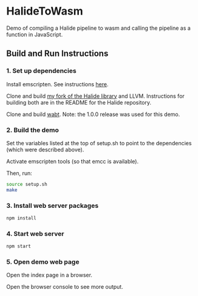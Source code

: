 # HalideToWasm #

Demo of compiling a Halide pipeline to wasm and calling the pipeline as a function in JavaScript.

## Build and Run Instructions ##

### 1. Set up dependencies ###

Install emscripten. See instructions [here](http://kripken.github.io/emscripten-site/docs/getting_started/downloads.html).

Clone and build [my fork of the Halide library](https://github.com/rajeevgUCI/Halide) and LLVM. Instructions for building both are in the README for the Halide repository.

Clone and build [wabt](https://github.com/WebAssembly/wabt). Note: the 1.0.0 release was used for this demo.

### 2. Build the demo ###

Set the variables listed at the top of setup.sh to point to the dependencies (which were described above).

Activate emscripten tools (so that emcc is available).

Then, run:
```bash
source setup.sh
make
```

### 3. Install web server packages ###

```bash
npm install
```

### 4. Start web server ###

```bash
npm start
```

### 5. Open demo web page ###

Open the index page in a browser.

Open the browser console to see more output.
